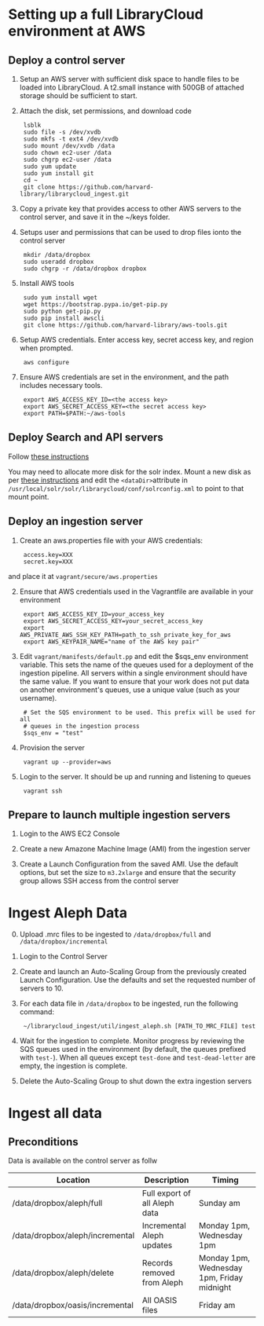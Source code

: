 # Setting up a full LibraryCloud environment at AWS

## Deploy a control server

1) Setup an AWS server with sufficient disk space to handle files to be loaded into LibraryCloud. A t2.small instance with 500GB of attached storage should be sufficient to start.

2) Attach the disk, set permissions, and download code
        
        lsblk
        sudo file -s /dev/xvdb
        sudo mkfs -t ext4 /dev/xvdb
        sudo mount /dev/xvdb /data
        sudo chown ec2-user /data
        sudo chgrp ec2-user /data
        sudo yum update
        sudo yum install git
        cd ~
        git clone https://github.com/harvard-library/librarycloud_ingest.git

3) Copy a private key that provides access to other AWS servers to the control server, and save it in the ~/keys folder.

4) Setups user and permissions that can be used to drop files ionto the control server

        mkdir /data/dropbox
        sudo useradd dropbox
        sudo chgrp -r /data/dropbox dropbox

5) Install AWS tools

        sudo yum install wget
        wget https://bootstrap.pypa.io/get-pip.py
        sudo python get-pip.py
        sudo pip install awscli
        git clone https://github.com/harvard-library/aws-tools.git

6) Setup AWS credentials. Enter access key, secret access key, and region when prompted.

        aws configure

7) Ensure AWS credentials are set in the environment, and the path includes necessary tools.

        export AWS_ACCESS_KEY_ID=<the access key>
        export AWS_SECRET_ACCESS_KEY=<the secret access key>
        export PATH=$PATH:~/aws-tools


## Deploy Search and API servers

Follow [these instructions](https://github.com/harvard-library/librarycloud#solr-installation-on-clean-rhel-server)

You may need to allocate more disk for the solr index. Mount a new disk as per [these instructions](#deploy-a-control-server) and edit the ```<dataDir>```attribute in  ```/usr/local/solr/solr/librarycloud/conf/solrconfig.xml``` to point to that mount point.

## Deploy an ingestion server

1) Create an aws.properties file with your AWS credentials:

        access.key=XXX
        secret.key=XXX

and place it at ```vagrant/secure/aws.properties```

2) Ensure that AWS credentials used in the Vagrantfile are available in your environment

        export AWS_ACCESS_KEY_ID=your_access_key
        export AWS_SECRET_ACCESS_KEY=your_secret_access_key
        export AWS_PRIVATE_AWS_SSH_KEY_PATH=path_to_ssh_private_key_for_aws
        export AWS_KEYPAIR_NAME="name of the AWS key pair"

3) Edit ```vagrant/manifests/default.pp``` and edit the $sqs_env environment variable. This sets the name of the queues used for a deployment of the ingestion pipeline. All servers within a single environment should have the same value. If you want to ensure that your work does not put data on another environment's queues, use a unique value (such as your username).

        # Set the SQS environment to be used. This prefix will be used for all
        # queues in the ingestion process
        $sqs_env = "test"

3) Provision the server

        vagrant up --provider=aws

4) Login to the server. It should be up and running and listening to queues
        
        vagrant ssh

## Prepare to launch multiple ingestion servers

1) Login to the AWS EC2 Console

2) Create a new Amazone Machine Image (AMI) from the ingestion server

3) Create a Launch Configuration from the saved AMI. Use the default options, but set the size to ```m3.2xlarge``` and ensure that the security group allows SSH access from the control server

# Ingest Aleph Data

0) Upload .mrc files to be ingested to ```/data/dropbox/full``` and ```/data/dropbox/incremental```

1) Login to the Control Server

2) Create and launch an Auto-Scaling Group from the previously created Launch Configuration. Use the defaults and set the requested number of servers to 10.

3) For each data file in ```/data/dropbox``` to be ingested, run the following command:

        ~/librarycloud_ingest/util/ingest_aleph.sh [PATH_TO_MRC_FILE] test

5) Wait for the ingestion to complete. Monitor progress by reviewing the SQS queues used in the environment (by default, the queues prefixed with ```test-```). When all queues except ```test-done``` and ```test-dead-letter``` are empty, the ingestion is complete.

6) Delete the Auto-Scaling Group to shut down the extra ingestion servers

# Ingest all data

## Preconditions
Data is available on the control server as follw

Location | Description | Timing
--- | --- | ---
/data/dropbox/aleph/full|Full export of all Aleph data|Sunday am|
/data/dropbox/aleph/incremental|Incremental Aleph updates|Monday 1pm, Wednesday 1pm|
/data/dropbox/aleph/delete|Records removed from Aleph|Monday 1pm, Wednesday 1pm, Friday midnight|
/data/dropbox/oasis/incremental|All OASIS files|Friday am|





